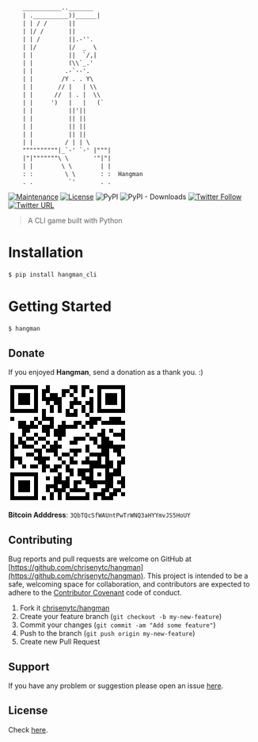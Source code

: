 ```
    ___________.._______
    | .__________))______|
    | | / /      ||
    | |/ /       ||
    | | /        ||.-''.
    | |/         |/  _  \
    | |          ||  `/,|
    | |          (\\`_.'
    | |         .-`--'.
    | |        /Y . . Y\
    | |       // |   | \\
    | |      //  | . |  \\
    | |     ')   |   |   (`
    | |          ||'||
    | |          || ||
    | |          || ||
    | |          || ||
    | |         / | | \
    """"""""""|_`-' `-' |"""|
    |"|"""""""\ \       '"|"|
    | |        \ \        | |
    : :         \ \       : :  Hangman
    . .          `'       . .
```

[![Maintenance](https://img.shields.io/maintenance/yes/2018.svg)]() [![License](https://img.shields.io/github/license/chrisenytc/hangman.svg)](https://github.com/chrisenytc/hangman/blob/master/LICENSE) ![PyPI](https://img.shields.io/pypi/v/hangman_cli.svg)
![PyPI - Downloads](https://img.shields.io/pypi/dm/hangman_cli.svg)
[![Twitter Follow](https://img.shields.io/twitter/follow/chrisenytc.svg?style=social&label=Follow)](http://twitter.com/chrisenytc) [![Twitter URL](https://img.shields.io/twitter/url/http/shields.io.svg?style=social)](https://twitter.com/intent/tweet?text=Awesome%20https://github.com/chrisenytc/hangman%20via%20@chrisenytc)

> A CLI game built with Python

# Installation

```bash
$ pip install hangman_cli
```

# Getting Started

```bash
$ hangman
```

## Donate

If you enjoyed **Hangman**, send a donation as a thank you. :)

![Bitcoin](assets/bitcoin-address.png)

**Bitcoin Adddress**: `3QbTQcSfWAUntPwTrWNQ3aHYYmvJS5HoUY`

## Contributing

Bug reports and pull requests are welcome on GitHub at [https://github.com/chrisenytc/hangman](https://github.com/chrisenytc/hangman). This project is intended to be a safe, welcoming space for collaboration, and contributors are expected to adhere to the [Contributor Covenant](http://contributor-covenant.org) code of conduct.

1. Fork it [chrisenytc/hangman](https://github.com/chrisenytc/hangman/fork)
2. Create your feature branch (`git checkout -b my-new-feature`)
3. Commit your changes (`git commit -am "Add some feature"`)
4. Push to the branch (`git push origin my-new-feature`)
5. Create new Pull Request

## Support

If you have any problem or suggestion please open an issue [here](https://github.com/chrisenytc/hangman/issues).

## License

Check [here](LICENSE).
